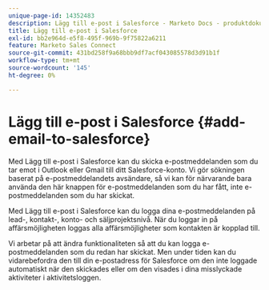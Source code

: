 ```yaml
---
unique-page-id: 14352483
description: Lägg till e-post i Salesforce - Marketo Docs - produktdokumentation
title: Lägg till e-post i Salesforce
exl-id: bb2e964d-e5f8-495f-969b-9f75822a6211
feature: Marketo Sales Connect
source-git-commit: 431bd258f9a68bbb9df7acf043085578d3d91b1f
workflow-type: tm+mt
source-wordcount: '145'
ht-degree: 0%

---
```


# Lägg till e-post i Salesforce {#add-email-to-salesforce}

Med Lägg till e-post i Salesforce kan du skicka e-postmeddelanden som du tar emot i Outlook eller Gmail till ditt Salesforce-konto. Vi gör sökningen baserat på e-postmeddelandets avsändare, så vi kan för närvarande bara använda den här knappen för e-postmeddelanden som du har fått, inte e-postmeddelanden som du har skickat.

Med Lägg till e-post i Salesforce kan du logga dina e-postmeddelanden på lead-, kontakt-, konto- och säljprojektsnivå. När du loggar in på affärsmöjligheten loggas alla affärsmöjligheter som kontakten är kopplad till.

Vi arbetar på att ändra funktionaliteten så att du kan logga e-postmeddelanden som du redan har skickat. Men under tiden kan du vidarebefordra den till din e-postadress för Salesforce om den inte loggade automatiskt när den skickades eller om den visades i dina misslyckade aktiviteter i aktivitetsloggen.
